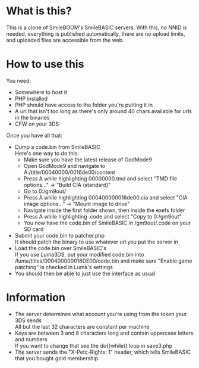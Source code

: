 # What is this?
This is a clone of SmileBOOM's SmileBASIC servers. With this, no NNID is needed, everything is published automatically, there are no upload limits, and uploaded files are accessible from the web.

# How to use this
You need:
* Somewhere to host it
* PHP installed
* PHP should have access to the folder you're putting it in
* A url that isn't too long as there's only around 40 chars available for urls in the binaries
* CFW on your 3DS

Once you have all that:
* Dump a code.bin from SmileBASIC  
Here's one way to do this:
  * Make sure you have the latest release of GodMode9
  * Open GodMode9 and navigate to A:/title/00040000/0016de00/content
  * Press A while highlighting 00000000.tmd and select "TMD file options..." -> "Build CIA (standard)"
  * Go to 0:/gm9out/
  * Press A while highlighting 000400000016de00.cia and select "CIA image options..." -> "Mount image to drive"
  * Navigate inside the first folder shown, then inside the exefs folder
  * Press A while highlighting .code and select "Copy to 0:/gm9out"
  * You now have the code.bin of SmileBASIC in /gm9out/.code on your SD card
* Submit your code.bin to patcher.php  
It should patch the binary to use whatever url you put the server in
* Load the code.bin over SmileBASIC's  
If you use Luma3DS, put your modified code.bin into /luma/titles/000400000016DE00/code.bin and make sure "Enable game patching" is checked in Luma's settings
* You should then be able to just use the interface as usual

# Information
* The server determines what account you're using from the token your 3DS sends  
All but the last 32 characters are constant per machine
* Keys are between 3 and 8 characters long and contain uppercase letters and numbers  
If you want to change that see the do{}while() loop in save3.php
* The server sends the "X-Petc-Rights: 1" header, which tells SmileBASIC that you bought gold membership
